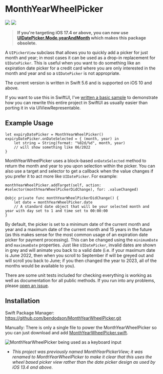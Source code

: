 # MonthYearWheelPicker

[![](https://img.shields.io/endpoint?url=https%3A%2F%2Fswiftpackageindex.com%2Fapi%2Fpackages%2Fbendodson%2FMonthYearWheelPicker%2Fbadge%3Ftype%3Dswift-versions)](https://swiftpackageindex.com/bendodson/MonthYearWheelPicker) [![](https://img.shields.io/endpoint?url=https%3A%2F%2Fswiftpackageindex.com%2Fapi%2Fpackages%2Fbendodson%2FMonthYearWheelPicker%2Fbadge%3Ftype%3Dplatforms)](https://swiftpackageindex.com/bendodson/MonthYearWheelPicker)

> **If you're targeting iOS 17.4 or above, you can now use [UIDatePicker.Mode.yearAndMonth](https://developer.apple.com/documentation/uikit/uidatepicker/mode/yearandmonth) which makes this package obsolete.**

A `UIPickerView` subclass that allows you to quickly add a picker for just month and year; in most cases it can be used as a drop-in replacement for `UIDatePicker`.  This is useful when you want to do something like an expiration date picker for a credit card where you are only interested in the month and year and so a `UIDatePicker` is not appropriate.

The current version is written in Swift 5.6 and is supported on iOS 10 and above.

If you want to use this in SwiftUI, I've [written a basic sample](https://github.com/bendodson/MonthYearWheelPicker/issues/19) to demonstrate how you can rewrite this entire project in SwiftUI as usually easier than porting it in via UIViewRepresentable.

## Example Usage
	let expiryDatePicker = MonthYearWheelPicker()
	expiryDatePicker.onDateSelected = { (month, year) in
		let string = String(format: "%02d/%d", month, year)
		// will show something like 06/2022
	}
	
MonthYearWheelPicker uses a block-based `onDateSelected` method to return the month and year to you upon selection within the picker. You can also use a target and selector to get a callback when the value changes if you prefer it to act more like `UIDatePicker`. For example:

	monthYearWheelPicker.addTarget(self, action: #selector(monthYearWheelPickerDidChange), for: .valueChanged)

	@objc private func monthYearWheelPickerDidChange() {
        let date = monthYearWheelPicker.date
        // A standard date object that will be your selected month and year with day set to 1 and time set to 00:00:00
    }

By default, the picker is set to a minimum date of the current month and year and a maximum date of the current month and 15 years in the future (as this makes sense for the most common usage of an expiration date picker for payment processing). This can be changed using the `minimumDate` and `maximumDate` properties. Just like `UIDatePicker`, invalid dates are shown in grey and will animate you back to a valid date (i.e. if your maximum date is June 2022, then when you scroll to September if will be greyed out and will scroll you back to June; if you then changed the year to 2023, all of the months would be available to you).

There are some unit tests included for checking everything is working as well as documentation for all public methods. If you run into any problems, please [open an issue](https://github.com/bendodson/MonthYearWheelPicker/issues/new).


## Installation
Swift Package Manager: https://github.com/bendodson/MonthYearWheelPicker.git

Manually:  There is only a single file to power the MonthYearWheelPicker so you can just download and add [MonthYearWheelPicker.swift](Sources/MonthYearWheelPicker/MonthYearWheelPicker.swift).


![MonthYearWheelPicker being used as a keyboard input](example.jpg?raw=true)

* _This project was previously named MonthYearPickerView; it was renamed to MonthYearWheelPicker to make it clear that this uses the wheel based picker view rather than the date picker design as used by iOS 13.4 and above._

